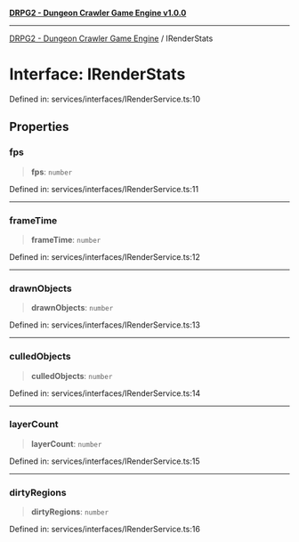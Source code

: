 [**DRPG2 - Dungeon Crawler Game Engine v1.0.0**](../README.md)

***

[DRPG2 - Dungeon Crawler Game Engine](../globals.md) / IRenderStats

# Interface: IRenderStats

Defined in: services/interfaces/IRenderService.ts:10

## Properties

### fps

> **fps**: `number`

Defined in: services/interfaces/IRenderService.ts:11

***

### frameTime

> **frameTime**: `number`

Defined in: services/interfaces/IRenderService.ts:12

***

### drawnObjects

> **drawnObjects**: `number`

Defined in: services/interfaces/IRenderService.ts:13

***

### culledObjects

> **culledObjects**: `number`

Defined in: services/interfaces/IRenderService.ts:14

***

### layerCount

> **layerCount**: `number`

Defined in: services/interfaces/IRenderService.ts:15

***

### dirtyRegions

> **dirtyRegions**: `number`

Defined in: services/interfaces/IRenderService.ts:16

